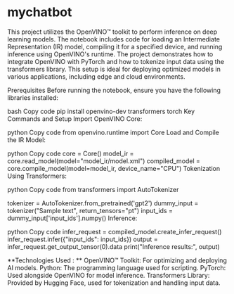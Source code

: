# mychatbot

This project utilizes the OpenVINO™ toolkit to perform inference on deep learning models. The notebook includes code for loading an Intermediate Representation (IR) model, compiling it for a specified device, and running inference using OpenVINO's runtime. The project demonstrates how to integrate OpenVINO with PyTorch and how to tokenize input data using the transformers library. This setup is ideal for deploying optimized models in various applications, including edge and cloud environments.

Prerequisites
Before running the notebook, ensure you have the following libraries installed:

bash
Copy code
pip install openvino-dev transformers torch
Key Commands and Setup
Import OpenVINO Core:

python
Copy code
from openvino.runtime import Core
Load and Compile the IR Model:

python
Copy code
core = Core()
model_ir = core.read_model(model="model_ir/model.xml")
compiled_model = core.compile_model(model=model_ir, device_name="CPU")
Tokenization Using Transformers:

python
Copy code
from transformers import AutoTokenizer

tokenizer = AutoTokenizer.from_pretrained('gpt2')
dummy_input = tokenizer("Sample text", return_tensors="pt")
input_ids = dummy_input['input_ids'].numpy()
Inference:

python
Copy code
infer_request = compiled_model.create_infer_request()
infer_request.infer({"input_ids": input_ids})
output = infer_request.get_output_tensor(0).data
print("Inference results:", output)

**Technologies Used : **
OpenVINO™ Toolkit: For optimizing and deploying AI models.
Python: The programming language used for scripting.
PyTorch: Used alongside OpenVINO for model inference.
Transformers Library: Provided by Hugging Face, used for tokenization and handling input data.
